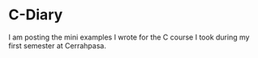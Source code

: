 # C-Diary
I am posting the mini examples I wrote for the C course I took during my first semester at Cerrahpasa.
